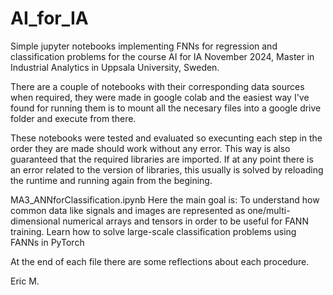 # AI_for_IA
Simple jupyter notebooks implementing FNNs for regression and classification problems for the course AI for IA November 2024, Master in Industrial Analytics in Uppsala University, Sweden.

There are a couple of notebooks with their corresponding data sources when required, they were made in google colab and the easiest way I've found for running them is to mount all the necesary files into a google drive folder and execute from there.

These notebooks were tested and evaluated so execunting each step in the order they are made should work without any error. This way is also guaranteed that the required libraries are imported.
If at any point there is an error related to the version of libraries, this usually is solved by reloading the runtime and running again from the begining.

MA3_ANNforClassification.ipynb
Here the main goal is:
To understand how common data like signals and images are represented as one/multi-dimensional numerical
arrays and tensors in order to be useful for FANN training.
Learn how to solve large-scale classification problems using FANNs in PyTorch

At the end of each file there are some reflections about each procedure.

Eric M.
